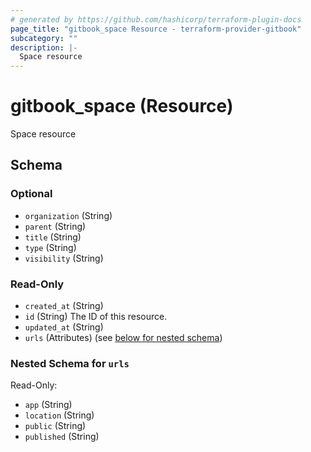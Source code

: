 ```yaml
---
# generated by https://github.com/hashicorp/terraform-plugin-docs
page_title: "gitbook_space Resource - terraform-provider-gitbook"
subcategory: ""
description: |-
  Space resource
---
```


# gitbook_space (Resource)

Space resource



<!-- schema generated by tfplugindocs -->
## Schema

### Optional

- `organization` (String)
- `parent` (String)
- `title` (String)
- `type` (String)
- `visibility` (String)

### Read-Only

- `created_at` (String)
- `id` (String) The ID of this resource.
- `updated_at` (String)
- `urls` (Attributes) (see [below for nested schema](#nestedatt--urls))

<a id="nestedatt--urls"></a>
### Nested Schema for `urls`

Read-Only:

- `app` (String)
- `location` (String)
- `public` (String)
- `published` (String)
